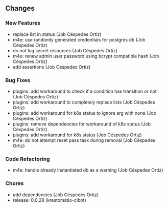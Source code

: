 ## Changes

### New Features

* replace list in status (Job Céspedes Ortiz)
* m4e: use randomly generated credentials for postgres db (Job Céspedes Ortiz)
* do not log secret resources (Job Céspedes Ortiz)
* m4e: renew admin user password using bcrypt compatible hash (Job Céspedes Ortiz)
* add assertions (Job Céspedes Ortiz)

### Bug Fixes

* plugins: add workaround to check if a condition has transition or not (Job Céspedes Ortiz)
* plugins: add workaround to completely replace lists (Job Céspedes Ortiz)
* plugins: add workaround for k8s status to ignore arg with none (Job Céspedes Ortiz)
* plugins: remove dependencies for workaround of k8s status (Job Céspedes Ortiz)
* plugins: add workaround for k8s status (Job Céspedes Ortiz)
* m4e: do not attempt reset pass task during removal (Job Céspedes Ortiz)

### Code Refactoring

* m4e: handle already instantiated db as a warning (Job Céspedes Ortiz)

### Chores

* add dependencies (Job Céspedes Ortiz)
* release: 0.0.28 (krestomatio-cibot)
